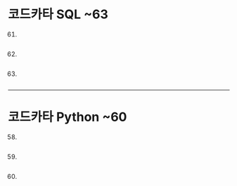 # 코드카타 SQL ~63

61.
```sql

```

62.
```sql

```

63.
```sql

```

---

# 코드카타 Python ~60

58.
```python

```

59.
```python

```

60.
```python

```
